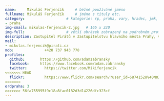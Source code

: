 ```yaml
---
name:     Mikuláš Ferjenčík  	# běžně používáné jméno
fullname: Mikuláš Ferjenčík  	# jméno s tituly etc.
category:                 	# kategorie: rp, praha, vary, hradec, jmk, senat
- praha
img-small: mikulas-ferjencik-2.jpg   # 165 x 220
img-full:                 	# větší obrázek zobrazený na podrobném profilu
description: Zastupitel Pirátů v Zastupitelstvu hlavního města Prahy, vedoucí mediálního odboru Pirátů             	# kratký popis, max 160 znaků
mail:
- mikulas.ferjencik@pirati.cz
mob:			  +420 737 943 770
profiles:
  github:       https://github.com/adamzabransky
  facebook:     https://www.facebook.com/adam.zabransky
  twitter: 		  https://twitter.com/Mikiferjencik
<<<<<<< HEAD
  flickr:		  https://www.flickr.com/search/?user_id=68741528%40N03&sort=date-taken-desc&view_all=1&text=mikul%C3%A1%C5%A1%20ferjen%C4%8D%C3%ADk
=======
ordpraha: 3
>>>>>>> 56fa755995f9c18a8fac0182d3d14226dfc323cf
---
```

